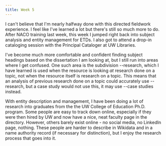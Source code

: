 ```yaml
---
title: Week 5
---
```


I can't believe that I'm nearly halfway done with this directed fieldwork experience. I feel like I've learned a lot but there's still so much more to do. After NACO training last week, this week I jumped right back into subject analysis and entity management for ETDs. I also got to attend a drop-in cataloging session with the Principal Cataloger at UW Libraries. 

I've become much more comfortable and confident finding subject headings based on the dissertation I am looking at, but I still run into areas where I get confused. One such area is the subdivision --research, which I have learned is used when the resource is looking *at* research done on a topic, not when the resource itself is research on a topic. This means that an analysis of previous research done on a topic could accurately use --research, but a case study would not use this, it may use --case studies instead. 

With entity description and management, I have been doing a lot of research into graduates from the the UW College of Education Ph.D. program. Some people are easy to track down online, especially if they were then hired by UW and now have a nice, neat faculty page in the directory. However, others barely exist online - no social media, no LinkedIn page, nothing. These people are harder to describe in Wikidata and in a name authority record (if necessary for distinction), but I enjoy the research process that goes into it. 

